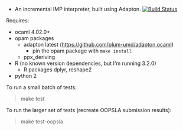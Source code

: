 * An incremental IMP interpreter, built using Adapton. [![Build Status](https://travis-ci.org/plum-umd/inc-imp.svg?branch=master)](https://travis-ci.org/plum-umd/inc-imp)


Requires:
- ocaml 4.02.0+
- opam packages
  - adapton latest (https://github.com/plum-umd/adapton.ocaml)
    - pin the opam package with `make install`
  - ppx_deriving
- R (no known version dependencies, but I'm running 3.2.0)
  - R packages dplyr, reshape2
- python 2

To run a small batch of tests:
> make test

To run the larger set of tests (recreate OOPSLA submission results):
> make test-oopsla
